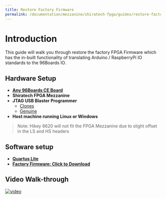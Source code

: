 ```yaml
---
title: Restore Factory Firmware
permalink: /documentation/mezzanine/shiratech-fpga/guides/restore-factory-firmware.md.html
---
```

# Introduction

This guide will walk you through restore the factory FPGA Firmware which has the in-built functionality of translating Arduino / RaspberryPi IO standards to the 96Boards IO.

## Hardware Setup

- **[Any 96Boards CE Board](https://www.96boards.org/products/ce/)**
- **Shiratech FPGA Mezzanine**
- **JTAG USB Blaster Programmer**
  - [Clones](https://www.amazon.com/gp/search/ref=sr_gnr_fkmr0?rh=i%3Aaps%2Ck%3Aaltera+usb+blaster&keywords=altera+usb+blaster&ie=UTF8&qid=1541022971)
  - [Genuine](https://www.arrow.com/en/products/p0302/terasic-technologies)
- **Host machine running Linux or Windows**

> Note: Hikey 6620 will not fit the FPGA Mezzanine due to slight offset in the LS and HS headers

## Software setup

- **[Quartus Lite](http://fpgasoftware.intel.com/)**
- **[Factory Firmware: Click to Download](https://github.com/ric96/documentation/raw/mezzanine-doc/mezzanine/shiratech-fpga/files/firmware/shiratech-fpga-mezzanine-alpha.pof)**

## Video Walk-through

[![video](https://img.youtube.com/vi/YjVS5DqwFx8/0.jpg)](https://youtu.be/YjVS5DqwFx8)
